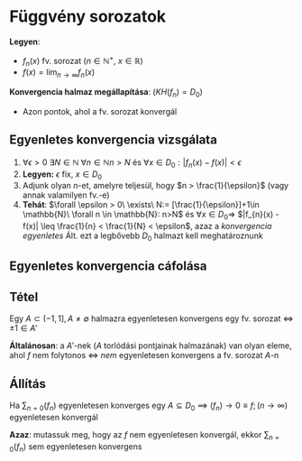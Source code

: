 # Függvény sorozatok
**Legyen**:
- $f_{n}(x)$ fv. sorozat ($n \in \mathbb{N}^+$, $x \in \mathbb{R}$) 
- $f(x) = \lim_{ n \to \infty } f_{n}(x)$ 

**Konvergencia halmaz megállapítása**: ($KH(f_{n}) = D_{0}$)
- Azon pontok, ahol a fv. sorozat konvergál

## Egyenletes konvergencia vizsgálata
1. $\forall \epsilon > 0\ \exists N\in \mathbb{N}\ \forall n \in \mathbb{N} n > N$ és $\forall x\in D_{0}: |f_{n}(x) -f(x)| <\epsilon$ 
2. **Legyen:** $\epsilon$ fix, $x \in D_{0}$
3. Adjunk olyan $n$-et, amelyre teljesül, hogy $n > \frac{1}{\epsilon}$ (vagy annak valamilyen fv.-e)
4. **Tehát**: $\forall \epsilon > 0\ \exists\ N:= [\frac{1}{\epsilon}]+1\in \mathbb{N}\  \forall n \in \mathbb{N}: n>N$ és $\forall x\in D_{0}$=> $|f_{n}(x) - f(x)| \leq \frac{1}{n} < \frac{1}{N} < \epsilon$, azaz a *konvergencia egyenletes*
Ált. ezt a legbővebb $D_{0}$ halmazt kell meghatároznunk

## Egyenletes konvergencia cáfolása

## Tétel
Egy $A \subset (-1,1], A \neq \emptyset$ halmazra egyenletesen konvergens egy fv. sorozat $\iff$ $\pm 1 \in A'$ 

**Általánosan**: a $A'$-nek ($A$ torlódási pontjainak halmazának) van olyan eleme, ahol $f$ nem folytonos $\iff$ *nem* egyenletesen konvergens a fv. sorozat $A$-n

## Állítás
Ha $\sum_{n=0} (f_{n})$ egyenletesen konverges egy $A \subseteq D_{0}$ $\implies$ $(f_{n})\to 0 \equiv f; (n\to \infty)$ egyenletesen konvergál 

**Azaz**: mutassuk meg, hogy az $f$ nem egyenletesen konvergál, ekkor $\sum_{n=0}(f_{n})$ sem egyenletesen konvergens